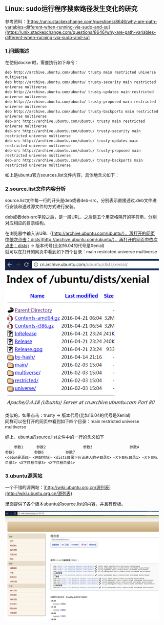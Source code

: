 ## Linux: sudo运行程序搜索路径发生变化的研究

参考资料：[https://unix.stackexchange.com/questions/8646/why-are-path-variables-different-when-running-via-sudo-and-su](https://unix.stackexchange.com/questions/8646/why-are-path-variables-different-when-running-via-sudo-and-su)

### 1.问题描述

在使用docker时，需要执行如下命令：

```shell
deb http://archive.ubuntu.com/ubuntu/ trusty main restricted universe multiverse
deb http://archive.ubuntu.com/ubuntu/ trusty-security main restricted universe multiverse
deb http://archive.ubuntu.com/ubuntu/ trusty-updates main restricted universe multiverse
deb http://archive.ubuntu.com/ubuntu/ trusty-proposed main restricted universe multiverse
deb http://archive.ubuntu.com/ubuntu/ trusty-backports main restricted universe multiverse
deb-src http://archive.ubuntu.com/ubuntu/ trusty main restricted universe multiverse
deb-src http://archive.ubuntu.com/ubuntu/ trusty-security main restricted universe multiverse
deb-src http://archive.ubuntu.com/ubuntu/ trusty-updates main restricted universe multiverse
deb-src http://archive.ubuntu.com/ubuntu/ trusty-proposed main restricted universe multiverse
deb-src http://archive.ubuntu.com/ubuntu/ trusty-backports main restricted universe multiverse
```

如上是ubuntu官方sources.list文件内容，具体地含义如下：

### 2.source.list文件内容分析

source.list文件每一行的开头是deb或者deb-src，分别表示直接通过.deb文件进行安装和通过源文件的方式进行安装。

deb或者deb-src字段之后，是一段URL，之后是五个用空格隔开的字符串，分别对应相应的目录结构。

在浏览器中输入该URL（[http://archive.ubuntu.com/ubuntu/），再打开的网页中依次点击：dists](http://archive.ubuntu.com/ubuntu/），再打开的网页中依次点击：dists) -&gt; 版本代号\(比如16.04的代号是Xenial\)  
就可以在打开的网页中看到如下四个目录：main restricted universe multiverse

![](/assets/lin007_02.png)

类似的，如果点击：trusty -&gt; 版本代号\(比如16.04的代号是Xenial\)  
同样可以在打开的网页中看到如下四个目录：main restricted universe multiverse

综上，ubuntu的source.list文件中的一行的含义如下

```shell
    参数1      参数2                 参数3                 参数4           参数5         参数6          参数7
<deb还是源码> <网站地址> <dists目录下应该进入的子目录X> <X下目标目录1> <X下目标目录2> <X下目标目录3> <X下目标目录4>
```

### 3.ubuntu源网站

一个不错的源网站：[http://wiki.ubuntu.org.cn/源列表](http://wiki.ubuntu.org.cn/源列表)

里面提供了各个版本ubuntu的source.list的内容，并且有模板。

![](/assets/lin007_01png.png)

